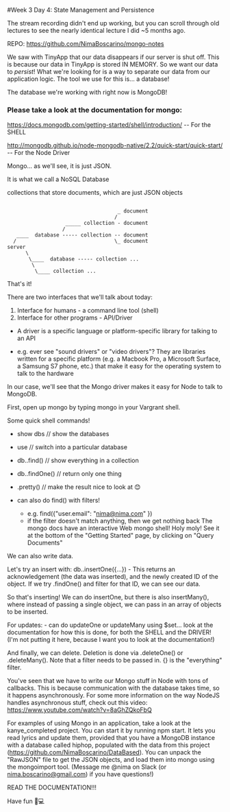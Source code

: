 #Week 3 Day 4: State Management and Persistence

The stream recording didn't end up working, but you can scroll through old lectures to see the nearly identical lecture I did ~5 months ago.

REPO: https://github.com/NimaBoscarino/mongo-notes

We saw with TinyApp that our data disappears if our server is shut off. This is because our data in TinyApp is stored IN MEMORY. So we want our data to *persist*! What we're looking for is a way to separate our data from our application logic. The tool we use for this is... a database!

The database we're working with right now is MongoDB!

### Please take a look at the documentation for mongo:

https://docs.mongodb.com/getting-started/shell/introduction/ -- For the SHELL

http://mongodb.github.io/node-mongodb-native/2.2/quick-start/quick-start/ -- For the Node Driver

Mongo... as we'll see, it is just JSON.

It is what we call a NoSQL Database

collections that store documents, which are just JSON objects
```

                                    _ document
                                   /
                   _____ collection - document
                  /
   ____  database ----- collection -- document
  /                                \_ document
server
      \
       \____  database ----- collection ...
        \
         \____ collection ...
```
That's it!

There are two interfaces that we'll talk about today:
1. Interface for humans - a command line tool (shell)
2. Interface for other programs - API/Driver

* A driver is a specific language or platform-specific library for talking to an API

* e.g. ever see "sound drivers" or "video drivers"? They are libraries written for a specific platform (e.g. a Macbook Pro, a Microsoft Surface, a Samsung S7 phone, etc.) that make it easy for the operating system to talk to the hardware

In our case, we'll see that the Mongo driver makes it easy for Node to talk to MongoDB.

First, open up mongo by typing mongo in your Vargrant shell.

Some quick shell commands!

* show dbs // show the databases

* use <db> // switch into a particular database

* db.<collection>.find() // show everything in a collection

* db.<collection>.findOne() // return only one thing

* <command>.pretty() // make the result nice to look at 😊

* can also do find() with filters!

  * e.g. find({"user.email": "nima@nima.com" })
  * if the filter doesn't match anything, then we get nothing back
The mongo docs have an interactive Web mongo shell! Holy moly! See it at the bottom of the "Getting Started" page, by clicking on "Query Documents"

We can also write data.

Let's try an insert with: db.<collection>.insertOne({...}) - This returns an acknowledgement (the data was inserted), and the newly created ID of the object. If we try .findOne() and filter for that ID, we can see our data.

So that's inserting! We can do insertOne, but there is also insertMany(), where instead of passing a single object, we can pass in an array of objects to be inserted.

For updates: - can do updateOne or updateMany using $set... look at the documentation for how this is done, for both the SHELL and the DRIVER! (I'm not putting it here, because I want you to look at the documentation!)

And finally, we can delete. Deletion is done via .deleteOne() or .deleteMany(). Note that a filter needs to be passed in. {} is the "everything" filter.

You've seen that we have to write our Mongo stuff in Node with tons of callbacks. This is because communication with the database takes time, so it happens asynchronously. For some more information on the way NodeJS handles asynchronous stuff, check out this video: https://www.youtube.com/watch?v=8aGhZQkoFbQ

For examples of using Mongo in an application, take a look at the kanye_completed project. You can start it by running npm start. It lets you read lyrics and update them, provided that you have a MongoDB instance with a database called hiphop, populated with the data from this project (https://github.com/NimaBoscarino/DataBased). You can unpack the "RawJSON" file to get the JSON objects, and load them into mongo using the mongoimport tool. (Message me @nima on Slack (or nima.boscarino@gmail.com) if you have questions!)

READ THE DOCUMENTATION!!!

Have fun 🤖💻